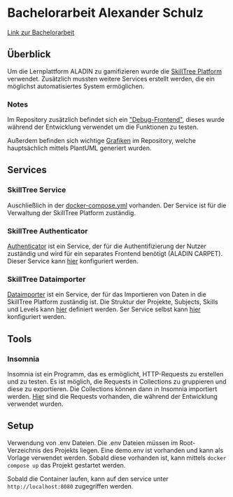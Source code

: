 # Bachelorarbeit Alexander Schulz

[Link zur Bachelorarbeit](https://htwonline-my.sharepoint.com/:w:/g/personal/s82105_htwonline_onmicrosoft_com/EdRJPq4B1ZJIufXnwarxFU4B-RtDTSeKG54-U039xEIhlA)

## Überblick

Um die Lernplattform ALADIN zu gamifizieren wurde die [SkillTree Platform](https://skilltreeplatform.dev/) verwendet.
Zusätzlich mussten weitere Services erstellt werden, die ein möglichst automatisiertes System ermöglichen.

### Notes
Im Repository zusätzlich befindet sich ein ["Debug-Frontend"](./aladin-gamify), dieses wurde während der Entwicklung verwendet um die Funktionen zu testen.

Außerdem befinden sich wichtige [Grafiken](./diagrams) im Repository, welche hauptsächlich mittels PlantUML generiert wurden.

## Services

### SkillTree Service

Auschließlich in der [docker-compose.yml](./docker-compose.yml) vorhanden. Der Service ist für die Verwaltung der
SkillTree Platform zuständig.

### SkillTree Authenticator

[Authenticator](./authenticator) ist ein Service, der für die Authentifizierung der Nutzer zuständig und wird für ein
separates Frontend benötigt (ALADIN CARPET).
Dieser Service kann [hier](./authenticator/src/main/java/skills/examples/utils/SkillsConfig.java) konfiguriert werden.

### SkillTree Dataimporter

[Dataimporter](./dataimporter) ist ein Service, der für das Importieren von Daten in die SkillTree Platform zuständig
ist.
Die Struktur der Projekte, Subjects, Skills und Levels kann [hier](./dataimporter/src/main/resources/projects.json)
definiert werden.
Ser Service selbst kann [hier](./dataimporter/src/main/java/skills/examples/utils/SkillsConfig.java) konfiguriert
werden.

## Tools

### Insomnia

Insomnia ist ein Programm, das es ermöglicht, HTTP-Requests zu erstellen und zu testen. Es ist möglich, die Requests in
Collections zu gruppieren und diese zu exportieren. Die Collections können dann in Insomnia importiert werden.
[Hier](./.insomnia) sind die Requests vorhanden, die während der Entwicklung verwendet wurden.

## Setup

Verwendung von .env Dateien. Die .env Dateien müssen im Root-Verzeichnis des Projekts liegen. Eine demo.env ist
vorhanden und kann als Vorlage verwendet werden.
Sobald diese vorhanden ist, kann mittels `docker compose up` das Projekt gestartet werden.

Sobald die Container laufen, kann auf den service unter `http://localhost:8080` zugegriffen werden.
